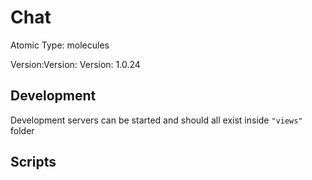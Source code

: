 # Chat

Atomic Type: molecules

Version:Version: Version: 1.0.24









## Development

Development servers can be started and should all exist inside `"views"` folder

## Scripts
